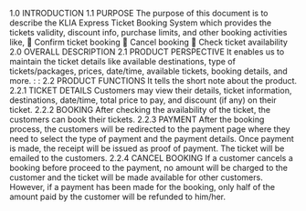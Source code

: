 1.0 INTRODUCTION
1.1 PURPOSE
The purpose of this document is to describe the KLIA Express Ticket Booking System which provides
the tickets validity, discount info, purchase limits, and other booking activities like,
 Confirm ticket booking
 Cancel booking
 Check ticket availability
2.0 OVERALL DESCRIPTION
2.1 PRODUCT PERSPECTIVE
It enables us to maintain the ticket details like available destinations, type of tickets/packages,
prices, date/time, available tickets, booking details, and more.
:
:
2.2 PRODUCT FUNCTIONS
It tells the short note about the product.
2.2.1 TICKET DETAILS
Customers may view their details, ticket information, destinations, date/time, total price to
pay, and discount (if any) on their ticket.
2.2.2 BOOKING
After checking the availability of the ticket, the customers can book their tickets.
2.2.3 PAYMENT
After the booking process, the customers will be redirected to the payment page where they
need to select the type of payment and the payment details. Once payment is made, the receipt
will be issued as proof of payment. The ticket will be emailed to the customers.
2.2.4 CANCEL BOOKING
If a customer cancels a booking before proceed to the payment, no amount will be charged
to the customer and the ticket will be made available for other customers. However, if a payment
has been made for the booking, only half of the amount paid by the customer will be refunded to
him/her.
